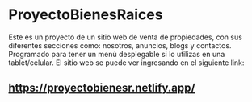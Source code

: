 # ProyectoBienesRaices
Este es un proyecto de un sitio web de venta de propiedades, con sus diferentes secciones como: nosotros, anuncios, blogs y contactos.
Programado para tener un menú desplegable si lo utilizas en una tablet/celular. 
El sitio web se puede ver ingresando en el siguiente link:
  ## https://proyectobienesr.netlify.app/
